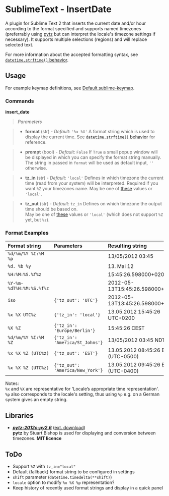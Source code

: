 # SublimeText - InsertDate #

A plugin for Sublime Text 2 that inserts the current date and/or hour according to the format specified and supports named timezones (preferrably using [pytz][pytz] but can interpret the locale's timezone settings if necessary).
It supports multiple selections (regions) and will replace selected text.

For more information about the accepted formatting syntax, see [`datetime.strftime()` behavior][strptime].

## Usage ##

For example keymap definitions, see [Default.sublime-keymap][keymap].

### Commands ###

**insert_date**

>	*Parameters*

>	- **format** (str) - *Default*: `'%x %X'`
>	  A format string which is used to display the current time. See [`datetime.strftime()` behavior][strptime] for reference.

>	- **prompt** (bool) - *Default*: `False`
>	  If `True` a small popup window will be displayed in which you can specify the format string manually.
>	  The string in passed in `format` will be used as default input, `''` otherwise.

>	- **tz_in** (str) - *Default*: `'local'`
>	  Defines in which timezone the current time (read from your system) will be interpreted. Required if you want `%Z` your timezones name.
>	  May be one of [these][timezones] values or `'local'`.

>	- **tz_out** (str) - *Default*: `tz_in`
>	  Defines on which timezone the output time should be based on.<br />
>	  May be one of [these][timezones] values or `'local'` (which does not support `%Z` yet, but `%z`).



### Format Examples ###

| Format string            | Parameters                       | Resulting string                   |
|:-------------------------|:---------------------------------|:-----------------------------------|
| `%d/%m/%Y %I:%M %p`      |                                  | 13/05/2012 03:45                   |
| `%d. %b %y`              |                                  | 13. Mai 12                         |
| `%H:%M:%S.%f%z`          |                                  | 15:45:26.598000+0200               |
| `%Y-%m-%dT%H:%M:%S.%f%z` |                                  | 2012-05-13T15:45:26.598000+0200    |
| `iso`                    | `{'tz_out': 'UTC'}`              | 2012-05-13T13:45:26.598000+00:00   |
| `%x %X UTC%z`            | `{'tz_in': 'local'}`             | 13.05.2012 15:45:26 UTC+0200       |
| `%X %Z`                  | `{'tz_in': 'Europe/Berlin'}`     | 15:45:26 CEST                      |
| `%d/%m/%Y %I:%M %Z`      | `{'tz_in': 'America/St_Johns'}`  | 13/05/2012 03:45 NDT               |
| `%x %X %Z (UTC%z)`       | `{'tz_out': 'EST'}`              | 13.05.2012 08:45:26 EST (UTC-0500) |
| `%x %X %Z (UTC%z)`       | `{'tz_out': 'America/New_York'}` | 13.05.2012 09:45:26 EDT (UTC-0400) |

Notes:<br />
`%x` and `%X` are representative for 'Locale’s appropriate time representation'.<br />
`%p` also corresponds to the locale's setting, thus using `%p` e.g. on a German system gives an empty string.


## Libraries ##

- ***[pytz-2012c-py2.6][pytz]*** ([ext. download][pytz-down])<br />
     **pytz** by Stuart Bishop is used for displaying and conversion between timezones. **MIT licence**


## ToDo ##

- Support `%Z` with `tz_in="local"`
- Default (fallback) format string to be configured in settings
- `shift` parameter (`datetime.timedelta(**shift)`)
- `locale` option to modify `%x %X %p` representation?
- Keep history of recently used format strings and display in a quick panel


[pytz]: http://pytz.sourceforge.net/ "pytz - World Timezone Definitions for Python"
[strptime]: http://docs.python.org/py3k/library/datetime.html#strftime-strptime-behavior "Python docs: 7.1.8. strftime() and strptime() Behavior"
[pytz-down]: http://pypi.python.org/pypi/pytz#downloads "pytz : Python Package Index"

[keymap]: Default.sublime-keymap "Default.sublime-keymap"
[timezones]: pytz/__init__.py#L527-L1101
